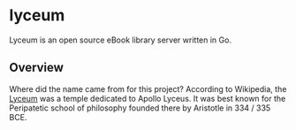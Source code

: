 # lyceum
Lyceum is an open source eBook library server written in Go.

## Overview

Where did the name came from for this project? According to Wikipedia, the [Lyceum](https://en.wikipedia.org/wiki/Lyceum_(Classical)) was a temple dedicated to Apollo Lyceus. It was best known for the Peripatetic school of philosophy founded there by Aristotle in 334 / 335 BCE.

